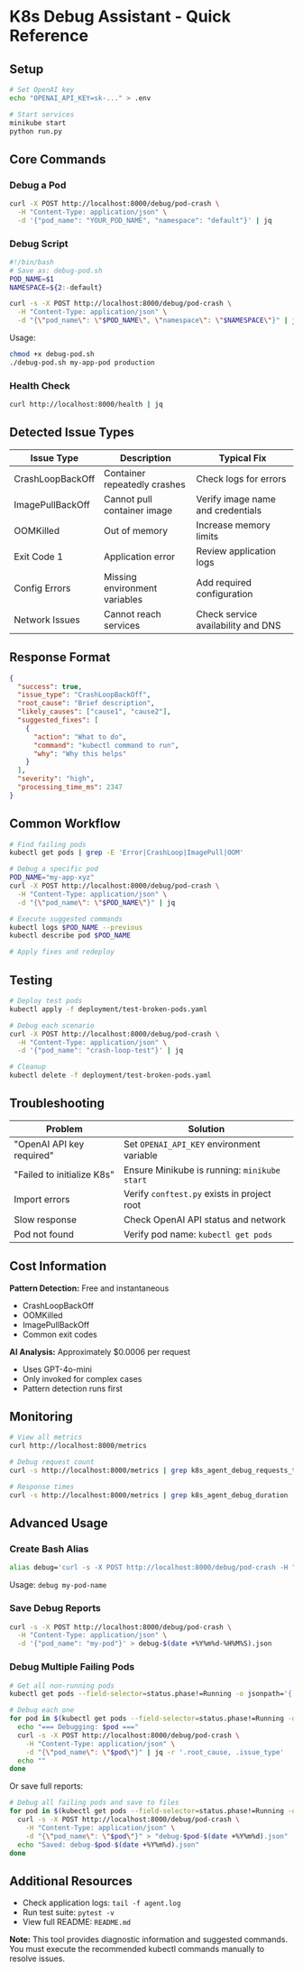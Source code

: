 # K8s Debug Assistant - Quick Reference

## Setup

```bash
# Set OpenAI key
echo "OPENAI_API_KEY=sk-..." > .env

# Start services
minikube start
python run.py
```

## Core Commands

### Debug a Pod

```bash
curl -X POST http://localhost:8000/debug/pod-crash \
  -H "Content-Type: application/json" \
  -d '{"pod_name": "YOUR_POD_NAME", "namespace": "default"}' | jq
```

### Debug Script

```bash
#!/bin/bash
# Save as: debug-pod.sh
POD_NAME=$1
NAMESPACE=${2:-default}

curl -s -X POST http://localhost:8000/debug/pod-crash \
  -H "Content-Type: application/json" \
  -d "{\"pod_name\": \"$POD_NAME\", \"namespace\": \"$NAMESPACE\"}" | jq
```

Usage:
```bash
chmod +x debug-pod.sh
./debug-pod.sh my-app-pod production
```

### Health Check

```bash
curl http://localhost:8000/health | jq
```

## Detected Issue Types

| Issue Type | Description | Typical Fix |
|------------|-------------|-------------|
| CrashLoopBackOff | Container repeatedly crashes | Check logs for errors |
| ImagePullBackOff | Cannot pull container image | Verify image name and credentials |
| OOMKilled | Out of memory | Increase memory limits |
| Exit Code 1 | Application error | Review application logs |
| Config Errors | Missing environment variables | Add required configuration |
| Network Issues | Cannot reach services | Check service availability and DNS |

## Response Format

```json
{
  "success": true,
  "issue_type": "CrashLoopBackOff",
  "root_cause": "Brief description",
  "likely_causes": ["cause1", "cause2"],
  "suggested_fixes": [
    {
      "action": "What to do",
      "command": "kubectl command to run",
      "why": "Why this helps"
    }
  ],
  "severity": "high",
  "processing_time_ms": 2347
}
```

## Common Workflow

```bash
# Find failing pods
kubectl get pods | grep -E 'Error|CrashLoop|ImagePull|OOM'

# Debug a specific pod
POD_NAME="my-app-xyz"
curl -X POST http://localhost:8000/debug/pod-crash \
  -H "Content-Type: application/json" \
  -d "{\"pod_name\": \"$POD_NAME\"}" | jq

# Execute suggested commands
kubectl logs $POD_NAME --previous
kubectl describe pod $POD_NAME

# Apply fixes and redeploy
```

## Testing

```bash
# Deploy test pods
kubectl apply -f deployment/test-broken-pods.yaml

# Debug each scenario
curl -X POST http://localhost:8000/debug/pod-crash \
  -H "Content-Type: application/json" \
  -d '{"pod_name": "crash-loop-test"}' | jq

# Cleanup
kubectl delete -f deployment/test-broken-pods.yaml
```

## Troubleshooting

| Problem | Solution |
|---------|----------|
| "OpenAI API key required" | Set `OPENAI_API_KEY` environment variable |
| "Failed to initialize K8s" | Ensure Minikube is running: `minikube start` |
| Import errors | Verify `conftest.py` exists in project root |
| Slow response | Check OpenAI API status and network |
| Pod not found | Verify pod name: `kubectl get pods` |

## Cost Information

**Pattern Detection:** Free and instantaneous
- CrashLoopBackOff
- OOMKilled
- ImagePullBackOff
- Common exit codes

**AI Analysis:** Approximately $0.0006 per request
- Uses GPT-4o-mini
- Only invoked for complex cases
- Pattern detection runs first

## Monitoring

```bash
# View all metrics
curl http://localhost:8000/metrics

# Debug request count
curl -s http://localhost:8000/metrics | grep k8s_agent_debug_requests_total

# Response times
curl -s http://localhost:8000/metrics | grep k8s_agent_debug_duration
```

## Advanced Usage

### Create Bash Alias

```bash
alias debug='curl -s -X POST http://localhost:8000/debug/pod-crash -H "Content-Type: application/json" -d "{\"pod_name\": \"$1\"}" | jq'
```

Usage: `debug my-pod-name`

### Save Debug Reports

```bash
curl -s -X POST http://localhost:8000/debug/pod-crash \
  -H "Content-Type: application/json" \
  -d '{"pod_name": "my-pod"}' > debug-$(date +%Y%m%d-%H%M%S).json
```


### Debug Multiple Failing Pods

```bash
# Get all non-running pods
kubectl get pods --field-selector=status.phase!=Running -o jsonpath='{.items[*].metadata.name}'

# Debug each one
for pod in $(kubectl get pods --field-selector=status.phase!=Running -o jsonpath='{.items[*].metadata.name}'); do
  echo "=== Debugging: $pod ==="
  curl -s -X POST http://localhost:8000/debug/pod-crash \
    -H "Content-Type: application/json" \
    -d "{\"pod_name\": \"$pod\"}" | jq -r '.root_cause, .issue_type'
  echo ""
done
```

Or save full reports:
```bash
# Debug all failing pods and save to files
for pod in $(kubectl get pods --field-selector=status.phase!=Running -o jsonpath='{.items[*].metadata.name}'); do
  curl -s -X POST http://localhost:8000/debug/pod-crash \
    -H "Content-Type: application/json" \
    -d "{\"pod_name\": \"$pod\"}" > "debug-$pod-$(date +%Y%m%d).json"
  echo "Saved: debug-$pod-$(date +%Y%m%d).json"
done
```


## Additional Resources

- Check application logs: `tail -f agent.log`
- Run test suite: `pytest -v`
- View full README: `README.md`

**Note:** This tool provides diagnostic information and suggested commands. You must execute the recommended kubectl commands manually to resolve issues.